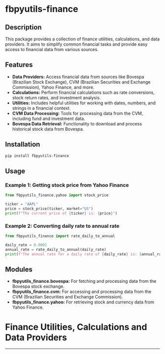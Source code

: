 # fbpyutils-finance

## Description

This package provides a collection of finance utilities, calculations, and data providers. It aims to simplify common financial tasks and provide easy access to financial data from various sources.

## Features

- **Data Providers:** Access financial data from sources like Bovespa (Brazilian Stock Exchange), CVM (Brazilian Securities and Exchange Commission), Yahoo Finance, and more.
- **Calculations:** Perform financial calculations such as rate conversions, stock return rates, and investment analysis.
- **Utilities:**  Includes helpful utilities for working with dates, numbers, and strings in a financial context.
- **CVM Data Processing:** Tools for processing data from the CVM, including fund and investment data.
- **Bovespa Data Retrieval:**  Functionality to download and process historical stock data from Bovespa.

## Installation

```bash
pip install fbpyutils-finance
```
## Usage

### Example 1: Getting stock price from Yahoo Finance
```python
from fbpyutils_finance.yahoo import stock_price

ticker = "AAPL"
price = stock_price(ticker, market="US")
print(f"The current price of {ticker} is: {price}")
```

### Example 2: Converting daily rate to annual rate
```python
from fbpyutils_finance import rate_daily_to_annual

daily_rate = 0.0001 
annual_rate = rate_daily_to_annual(daily_rate)
print(f"The annual rate for a daily rate of {daily_rate} is: {annual_rate}")
```

## Modules

- **fbpyutils_finance.bovespa:** For fetching and processing data from the Bovespa stock exchange.
- **fbpyutils_finance.cvm:** For accessing and processing data from the CVM (Brazilian Securities and Exchange Commission).
- **fbpyutils_finance.yahoo:** For retrieving stock and currency data from Yahoo Finance.


# Finance Utilities, Calculations and Data Providers
---
